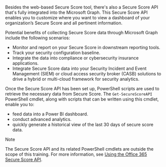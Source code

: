 Besides the web-based Secure Score tool, there's also a Secure Score API that's fully integrated into the Microsoft Graph. This Secure Score API enables you to customize where you want to view a dashboard of your organization’s Secure Score and all pertinent information.

Potential benefits of collecting Secure Score data through Microsoft Graph include the following scenarios:

 *  Monitor and report on your Secure Score in downstream reporting tools.
 *  Track your security configuration baseline.
 *  Integrate the data into compliance or cybersecurity insurance applications.
 *  Integrate Secure Score data into your Security Incident and Event Management (SIEM) or cloud access security broker (CASB) solutions to drive a hybrid or multi-cloud framework for security analytics.

Once the Secure Score API has been set up, PowerShell scripts are used to retrieve the necessary data from Secure Score. The `Get-SecureScoreAPI` PowerShell cmdlet, along with scripts that can be written using this cmdlet, enable you to:

 *  feed data into a Power BI dashboard.
 *  conduct advanced analytics.
 *  quickly generate a historical view of the last 30 days of secure score data.

> [!NOTE]
> The Secure Score API and its related PowerShell cmdlets are outside the scope of this training. For more information, see [Using the Office 365 Secure Score API](https://docs.microsoft.com/archive/blogs/office365security/using-the-office-365-secure-score-api?azure-portal=true).
